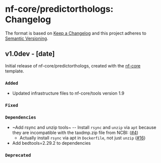 # nf-core/predictorthologs: Changelog

The format is based on [Keep a Changelog](http://keepachangelog.com/en/1.0.0/)
and this project adheres to [Semantic Versioning](http://semver.org/spec/v2.0.0.html).

## v1.0dev - [date]

Initial release of nf-core/predictorthologs, created with the [nf-core](http://nf-co.re/) template.

### `Added`

- Updated infrastructure files to nf-core/tools version 1.9

### `Fixed`

### `Dependencies`

- ~Add rsync and unzip tools~ -- Install `rsync` and `unzip` via `apt` because they are incompatible with the taxdmp.zip file from NCBI: ([#4](https://github.com/czbiohub/nf-predictorthologs/issues/14))
  - Actually install `rsync` via apt in `Dockerfile`, not just `unzip` ([#16](https://github.com/czbiohub/nf-predictorthologs/pull/16))
- Add bedtools=2.29.2 to dependencies

### `Deprecated`
